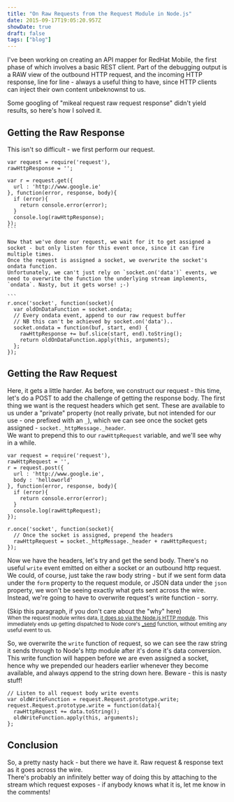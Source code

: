 ```yaml
---
title: "On Raw Requests from the Request Module in Node.js"
date: 2015-09-17T19:05:20.957Z
showDate: true
draft: false
tags: ["blog"]
---
```


I've been working on creating an API mapper for RedHat Mobile, the first phase of which involves a basic REST client. Part of the debugging output is a RAW view of the outbound HTTP request, and the incoming HTTP response, line for line - always a useful thing to have, since HTTP clients can inject their own content unbeknownst to us. 

Some googling of "mikeal request raw request response" didn't yield results, so here's how I solved it.

##  Getting the Raw Response
This isn't so difficult - we first perform our request.
````
var request = require('request'),
rawHttpResponse = '';

var r = request.get({
  url : 'http://www.google.ie'
}, function(error, response, body){
  if (error){
    return console.error(error);
  }
  console.log(rawHttpResponse);
});
```
  
Now that we've done our request, we wait for it to get assigned a socket - but only listen for this event once, since it can fire multiple times.  
Once the request is assigned a socket, we overwrite the socket's ondata function.  
Unfortunately, we can't just rely on `socket.on('data')` events, we need to overwrite the function the underlying stream implements, `ondata`. Nasty, but it gets worse! ;-)

```
r.once('socket', function(socket){
  var oldOnDataFunction = socket.ondata;
  // Every ondata event, append to our raw request buffer
  // NB this can't be achieved by socket.on('data')..
  socket.ondata = function(buf, start, end) {
    rawHttpResponse += buf.slice(start, end).toString();
    return oldOnDataFunction.apply(this, arguments);
  };
});
````
## Getting the Raw Request
Here, it gets a little harder. As before, we construct our request - this time, let's do a POST to add the challenge of getting the response body. 
The first thing we want is the request headers which get sent. 
These are available to us under a "private" property (not really private, but not intended for our use - one prefixed with an `_`), which we can see once the socket gets assigned - `socket._httpMessage._header`.  
We want to prepend this to our `rawHttpRequest` variable, and we'll see why in a while. 

```
var request = require('request'),
rawHttpRequest = '',
r = request.post({
  url : 'http://www.google.ie',
  body : 'helloworld'
}, function(error, response, body){
  if (error){
    return console.error(error);
  }
  console.log(rawHttpRequest);
});

r.once('socket', function(socket){
  // Once the socket is assigned, prepend the headers
  rawHttpRequest = socket._httpMessage._header + rawHttpRequest;
});
```
  
Now we have the headers, let's try and get the send body. There's no useful `write` event emitted on either a socket or an outbound http request. We could, of course, just take the raw body string - but if we sent form data under the `form` property to the request module, or JSON data under the `json` property, we won't be seeing exactly what gets sent across the wire. 
Instead, we're going to have to overwrite request's write function - sorry.

(Skip this paragraph, if you don't care about the "why" here)  
<small>When the request module writes data, [it does so via the Node.js HTTP module](https://github.com/request/request/blob/master/request.js#L1383). This immediately ends up getting dispatched to Node core's [_send](https://github.com/nodejs/node/blob/c7be08cec18b0591381126e149cac96a05125966/lib/_http_outgoing.js#L464) function, without emiting any useful event to us. </small>

So, we overwrite the `write` function of request, so we can see the raw string it sends through to Node's http module after it's done it's data conversion. This write function will happen before we are even assigned a socket, hence why we prepended our headers earlier whenever they become available, and always *app*end to the string down here.
Beware - this is nasty stuff!

```
// Listen to all request body write events
var oldWriteFunction = request.Request.prototype.write;
request.Request.prototype.write = function(data){
  rawHttpRequest += data.toString();
  oldWriteFunction.apply(this, arguments);
};
```

##  Conclusion
So, a pretty nasty hack - but there we have it. Raw request & response text as it goes across the wire.  
There's probably an infinitely better way of doing this by attaching to the stream which request exposes - if anybody knows what it is, let me know in the comments!
